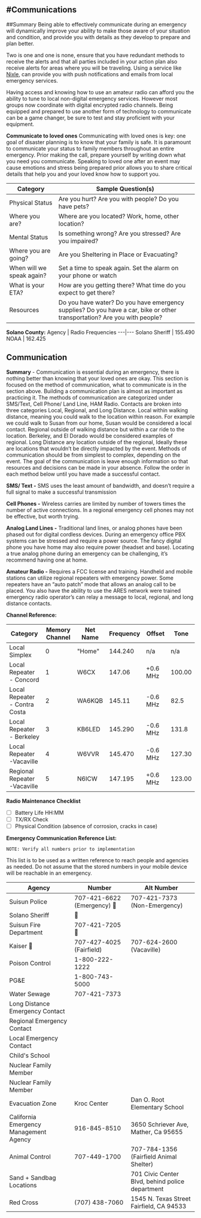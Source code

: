 #Communications
---
##Summary
Being able to effectively communicate during an emergency will dynamically improve your ability to make those aware of your situation and condition, and  provide you with details as they develop to prepare and plan better.

Two is one and one is none, ensure that you have redundant methods to receive the alerts and that all parties included in your action plan also receive alerts for areas where you will be traveling. Using a service like [Nixle](http://www.nixle.com/), can provide you with push notifications and emails from local emergency services.

Having access and knowing how to use an amateur radio can afford you the ability to tune to local non-digital emergency services. However most groups now coordinate with digital encrypted radio channels. Being equipped and prepared to use another form of technology to communicate can be a game changer, be sure to test and stay proficient with your equipment.   

__Communicate to loved ones__
Communicating with loved ones is key: one goal of disaster planning is to know that your family is safe. It is paramount to communicate your status to family members throughout an entire emergency. Prior making the call, prepare yourself by writing down what you need you communicate. Speaking to loved one after an event may cause emotions and stress being prepared prior allows you to share critical details that help you and your loved know how to support you.

Category | Sample Question(s)
--------------------|----------------
Physical Status|Are you hurt? Are you with people? Do you have pets?
Where you are?| Where are you located? Work, home, other location?  
Mental Status |Is something wrong? Are you stressed?  Are you impaired?
Where you are going?| Are you Sheltering in Place or Evacuating?  
When will we speak again?| Set a time to speak again. Set the alarm on your phone or watch
What is your ETA? |  How are you getting there? What time do you expect to get there?
Resources| Do you have water?  Do you have emergency supplies? Do you have a car, bike or other transportation? Are you with people?

**Solano County:**
Agency | Radio Frequencies
---|---
Solano Sheriff | 155.490
NOAA | 162.425

## Communication
**Summary** - Communication is essential during an emergency, there is nothing better than knowing that your loved ones are okay. This section is focused on the method of communication, what to communicate is in the section above. Building a communication plan is almost as important as practicing it.
The methods of communication are categorized under SMS/Text, Cell Phone/ Land Line, HAM Radio. Contacts are broken into three categories Local, Regional, and Long Distance.
Local within walking distance, meaning you could walk to the location within reason. For example we could walk to Susan from our home, Susan would be considered a local contact.
Regional outside of walking distance but within a car ride to the location. Berkeley, and El Dorado would be considered examples of regional.
Long Distance any location outside of the regional, Ideally these are locations that wouldn’t be directly impacted by the event.
Methods of communication should be from simplest to complex, depending on the event. The goal of the communication is leave enough information so that resources and decisions can be made in your absence. Follow the order in each method below until you have made a successful contact.


**SMS/ Text -** SMS uses the least amount of bandwidth, and doesn’t require a full signal to make a successful transmission

**Cell Phones -** Wireless carries are limited by number of towers times the number of active connections.  In a regional emergency cell phones may not be effective, but worth trying.

**Analog Land Lines -** Traditional land lines, or analog phones have been phased out for digital cordless devices. During an emergency office PBX systems can be stressed and require a power source. The fancy digital phone you have home may also require power (headset and base). Locating a true analog phone during an emergency can be challenging, it’s recommend having one at home.

**Amateur Radio -** Requires a FCC license and training. Handheld and mobile stations can utilize regional repeaters with emergency power. Some repeaters have an “auto patch” mode that allows an analog call to be placed. You also have the ability to use the ARES network were trained emergency radio operator’s can relay a message to local, regional, and long distance contacts.

**Channel Reference:**

Category | Memory Channel | Net Name | Frequency | Offset |  Tone
---|---|---|---|---|---
Local Simplex|0|"Home"|144.240|n/a|n/a
Local Repeater - Concord|1|W6CX|147.06|+0.6 MHz |100.00
Local Repeater - Contra Costa | 2| WA6KQB|145.11| -0.6 MHz|82.5
Local Repeater - Berkeley | 3| KB6LED|145.290|-0.6 MHz| 131.8
Local Repeater -Vacaville | 4| W6VVR| 145.470|-0.6 MHz|127.30
Regional Repeater -Vacaville| 5| N6ICW|147.195| +0.6 MHz | 123.00

**Radio Maintenance Checklist**

- [ ] Battery Life HH:MM
- [ ] TX/RX Check
- [ ] Physical Condition (absence of corrosion, cracks in case)

**Emergency Communication Reference List:**

```
NOTE: Verify all numbers prior to implementation
```

This list is to be used as a written reference to reach people and agencies as needed. Do not assume that the stored numbers in your mobile device will be reachable in an emergency.

Agency| Number | Alt Number
---|---|---
Suisun Police |707-421-6622 (Emergency) :rotating_light:|707-421-7373 (Non-Emergency)
Solano Sheriff|:rotating_light: |
Suisun Fire Department|707-421-7205 :rotating_light:|
Kaiser :hospital: |707-427-4025 (Fairfield)| 707-624-2600 (Vacaville)
Poison Control | 1-800-222-1222|
PG&E |1-800-743-5000|
Water Sewage |707-421-7373
Long Distance Emergency Contact |  |
Regional Emergency Contact | |
Local Emergency Contact | |
Child's School | |
Nuclear Family Member | |
Nuclear Family Member | |
Evacuation Zone |Kroc Center |Dan O. Root Elementary School
California Emergency Management Agency | 916-845-8510 | 3650 Schriever Ave, Mather, Ca 95655
Animal Control | 707-449-1700 | 707-784-1356 (Fairfield Animal Shelter)
Sand + Sandbag Locations  |   |  701 Civic Center Blvd, behind police department
Red Cross  | (707) 438-7060  | 1545 N. Texas Street Fairfield, CA 94533
